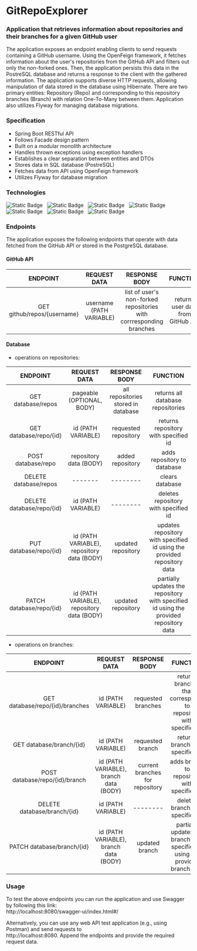 
# GitRepoExplorer


### Application that retrieves information about repositories and their branches for a given GitHub user

The application exposes an endpoint enabling clients to send requests containing a GitHub username.
Using the OpenFeign framework, it fetches information about the user's repositories from the GitHub API and filters out only the non-forked ones.
Then, the application persists this data in the PostreSQL database and returns a response to the client with the gathered information.
The application supports diverse HTTP requests, allowing manipulation of data stored in the database using Hibernate.
There are two primary entities: Repository (Repo) and corresponding to this repository branches (Branch) with relation One-To-Many between them.
Application also utilizes Flyway for managing database migrations.


### Specification
- Spring Boot RESTful API 
- Follows Facade design pattern
- Built on a modular monolith architecture
- Handles thrown exceptions using exception handlers
- Establishes a clear separation between entities and DTOs
- Stores data in SQL database (PostreSQL)
- Fetches data from API using OpenFeign framework
- Utilizes Flyway for database migration

### Technologies

![Static Badge](https://img.shields.io/badge/17-Java-orange?style=for-the-badge) &nbsp;
![Static Badge](https://img.shields.io/badge/apache_maven-C71A36?style=for-the-badge&logo=apachemaven&logoColor=white) &nbsp;
![Static Badge](https://img.shields.io/badge/Spring_Boot-F2F4F9?style=for-the-badge&logo=spring) &nbsp;
![Static Badge](https://img.shields.io/badge/PostgreSQL-316192?style=for-the-badge&logo=postgresql&logoColor=white) &nbsp;
![Static Badge](https://img.shields.io/badge/Hibernate-4EA94B?style=for-the-badge&logo=Hibernate&logoColor=white) &nbsp;
![Static Badge](https://img.shields.io/badge/Flyway-9B489A?style=for-the-badge&logo=flyway) &nbsp;
![Static Badge](https://img.shields.io/badge/Docker-2CA5E0?style=for-the-badge&logo=docker&logoColor=white) &nbsp;


### Endpoints
The application exposes the following endpoints that operate with data fetched from the GitHub API or stored in the PostgreSQL database.

#### GitHub API

|            ENDPOINT             |                  REQUEST DATA                  |                            RESPONSE BODY                            |                 FUNCTION                 |
|:-------------------------------:|:----------------------------------------------:|:-------------------------------------------------------------------:|:----------------------------------------:|
|   GET github/repos/{username}   |            username (PATH VARIABLE)            | list of user's non-forked repositories with corrresponding branches |    returns user data from GitHub API     |


#### Database
 - operations on repositories:

|            ENDPOINT             |                  REQUEST DATA                  |            RESPONSE BODY            |                                       FUNCTION                                        |
|:-------------------------------:|:----------------------------------------------:|:-----------------------------------:|:-------------------------------------------------------------------------------------:|
|       GET database/repos        |           pageable (OPTIONAL, BODY)            | all repositories stored in database |                           returns all database repositories                           |
|     GET database/repo/{id}      |               id (PATH VARIABLE)               |        requested repository         |                         returns repository with specified id                          |
|       POST database/repo        |             repository data (BODY)             |          added repository           |                              adds repository to database                              |
|      DELETE database/repos      |                    -------                     |              --------               |                                    clears database                                    |
|    DELETE database/repo/{id}    |               id (PATH VARIABLE)               |              --------               |                         deletes repository with specified id                          |
|     PUT database/repo/{id}      | id (PATH VARIABLE),<br/>repository data (BODY) |         updated repository          |        updates repository with specified id using the provided repository data        |
|    PATCH database/repo/{id}     | id (PATH VARIABLE),<br/>repository data (BODY) |         updated repository          | partially updates the repository with specified id using the provided repository data |

- operations on branches:

|            ENDPOINT             |                  REQUEST DATA                  |            RESPONSE BODY            |                                       FUNCTION                                        |
|:-------------------------------:|:----------------------------------------------:|:-----------------------------------:|:-------------------------------------------------------------------------------------:|
| GET database/repo/{id}/branches |               id (PATH VARIABLE)               |         requested branches          |           returns branches that corresponds to repository with specified id           |
|    GET database/branch/{id}     |               id (PATH VARIABLE)               |          requested branch           |                           returns branch with specified id                            |
| POST database/repo/{id}/branch  |   id (PATH VARIABLE),<br/>branch data (BODY)   |   current branches for repository   |                      adds branch to repository with specified id                      |
|   DELETE database/branch/{id}   |               id (PATH VARIABLE)               |              --------               |                           deletes branch with specified id                            |
|   PATCH database/branch/{id}    |   id (PATH VARIABLE),<br/>branch data (BODY)   |           updated branch            |     partially updates the branch with specified id using the provided branch data     |



### Usage
To test the above endpoints you can run the application and use Swagger by following this link:  
http://localhost:8080/swagger-ui/index.html#/  

Alternatively, you can use any web API test application (e.g., using Postman) and send requests to  
http://localhost:8080. Append the endpoints and provide the required request data.






